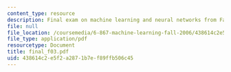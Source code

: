 ```yaml
---
content_type: resource
description: Final exam on machine learning and neural networks from Fall 2003.
file: null
file_location: /coursemedia/6-867-machine-learning-fall-2006/438614c2e5f2a2871b7ef89ffb506c45_final_f03.pdf
file_type: application/pdf
resourcetype: Document
title: final_f03.pdf
uid: 438614c2-e5f2-a287-1b7e-f89ffb506c45
---
```

